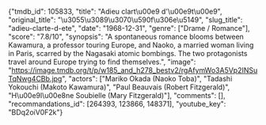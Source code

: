 {"tmdb_id": 105833, "title": "Adieu clart\u00e9 d'\u00e9t\u00e9", "original_title": "\u3055\u3089\u3070\u590f\u306e\u5149", "slug_title": "adieu-clarte-d-ete", "date": "1968-12-31", "genre": ["Drame / Romance"], "score": "7.8/10", "synopsis": "A spontaneous romance blooms between Kawamura, a professor touring Europe, and Naoko, a married woman living in Paris, scarred by the Nagasaki atomic bombings. The two protagonists travel around Europe trying to find themselves.", "image": "https://image.tmdb.org/t/p/w185_and_h278_bestv2/rgAfymWo3A5Vp2INSuTqNwg4CBb.jpg", "actors": ["Mariko Okada (Naoko Toba)", "Tadashi Yokouchi (Makoto Kawamura)", "Paul Beauvais (Robert Fitzgerald)", "H\u00e9l\u00e8ne Soubielle (Mary Fitzgerald)"], "comments": [], "recommandations_id": [264393, 123866, 148371], "youtube_key": "BDq2oiV0F2k"}